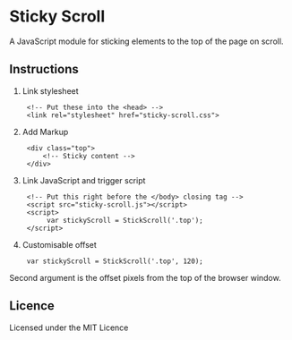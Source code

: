 # Sticky Scroll

A JavaScript module for sticking elements to the top of the page on scroll.

## Instructions

1. Link stylesheet

		<!-- Put these into the <head> -->
		<link rel="stylesheet" href="sticky-scroll.css">

2. Add Markup

		<div class="top">
			<!-- Sticky content -->
		</div>

3. Link JavaScript and trigger script 

		<!-- Put this right before the </body> closing tag -->
		<script src="sticky-scroll.js"></script>
		<script>
			 var stickyScroll = StickScroll('.top');
		</script>

4. Customisable offset

		var stickyScroll = StickScroll('.top', 120);

Second argument is the offset pixels from the top of the browser window.		

## Licence

Licensed under the MIT Licence 